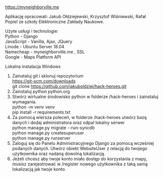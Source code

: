 https://myneighborville.me

Aplikację opracowali: Jakub Ołdziejewski, Krzysztof Wiśniewski, Rafał Popiel ze szkoły Elektroniczne Zakłady Naukowe.

Użyte usługi i technologie:<br>
Python - Django<br>
JavaScript - Vanilla, Ajax, JQuery<br>
Linode - Ubuntu Server 18.04<br>
Namecheap - myneighborville.me , SSL<br>
Google - Maps Platform API<br>

Lokalna instalacja Windows 
1. Zainstaluj git i sklonuj repozytorium<br>
https://git-scm.com/downloads<br>
git clone https://github.com/jakuboldziej/hack-heroes.git<br>
2. Zainstaluj python python.org<br>
3. Stwórz wirtualne środowisko python w folderze /hack-heroes i zainstaluj wymagania.<br>
python -m venv venv<br>
 pip install -r requirements.txt<br>
4. Za pomocą wiersza poleceń, w folderze /hack-heroes utwórz bazę danych i dodaj administratora oraz odpal lokalny serwer<br>
python manage.py migrate --run-syncdb<br>
python manage.py createsuperuser<br>
python manage.py runserver<br>
6. Zaloguj się do Panelu Administracyjnego Django za pomocą wcześniej podanych danych. Utwórz obiekt WebsiteUser z relacją do twojego użytkownika oraz nadaną dowolną lokalizacją.<br>
7. Jeżeli chcesz aby twoje konto miało dostęp do korzystania z mapy, musisz zarejestrować w /register nowego użytkownika z taką samą lokalizacją jak twoje konto.<br>
